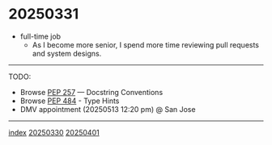 <head><meta name="viewport" content="width=device-width, initial-scale=1.0, user-scalable=yes" /><meta charset="UTF-8"></head>

# 20250331

- full-time job
	- As I become more senior, I spend more time reviewing pull requests and system designs.

---

TODO:

- Browse [PEP 257](https://peps.python.org/pep-0257/) — Docstring Conventions
- Browse [PEP 484](https://peps.python.org/pep-0484/) - Type Hints
- DMV appointment (20250513 12:20 pm) @ San Jose

---

[index](../../index.html)
[20250330](20250330.html)
[20250401](20250401.html)
